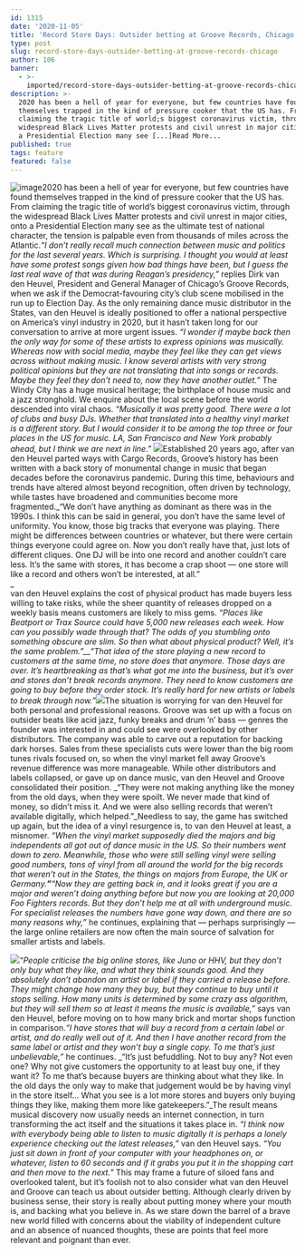 ```yaml
---
id: 1315
date: '2020-11-05'
title: 'Record Store Days: Outsider betting at Groove Records, Chicago - Loose Lips'
type: post
slug: record-store-days-outsider-betting-at-groove-records-chicago
author: 106
banner:
  - >-
    imported/record-store-days-outsider-betting-at-groove-records-chicago/image1315.jpeg
description: >-
  2020 has been a hell of year for everyone, but few countries have found
  themselves trapped in the kind of pressure cooker that the US has. From
  claiming the tragic title of world;s biggest coronavirus victim, through the
  widespread Black Lives Matter protests and civil unrest in major cities, onto
  a Presidential Election many see [...]Read More...
published: true
tags: feature
featured: false
---
```

![image](../imported/record-store-days-outsider-betting-at-groove-records-chicago/image1315.jpeg)2020 has been a hell of year for everyone, but few countries have found themselves trapped in the kind of pressure cooker that the US has. From claiming the tragic title of world’s biggest coronavirus victim, through the widespread Black Lives Matter protests and civil unrest in major cities, onto a Presidential Election many see as the ultimate test of national character, the tension is palpable even from thousands of miles across the Atlantic._“I don’t really recall much connection between music and politics for the last several years. Which is surprising. I thought you would at least have some protest songs given how bad things have been, but I guess the last real wave of that was during Reagan’s presidency,”_ replies Dirk van den Heuvel, President and General Manager of Chicago’s Groove Records, when we ask if the Democrat-favouring city’s club scene mobilised in the run up to Election Day. As the only remaining dance music distributor in the States, van den Heuvel is ideally positioned to offer a national perspective on America’s vinyl industry in 2020, but it hasn’t taken long for our conversation to arrive at more urgent issues. _“I wonder if maybe back then the only way for some of these artists to express opinions was musically. Whereas now with social media, maybe they feel like they can get views across without making music. I know several artists with very strong political opinions but they are not translating that into songs or records. Maybe they feel they don’t need to, now they have another outlet.”_ The Windy City has a huge musical heritage; the birthplace of house music and a jazz stronghold. We enquire about the local scene before the world descended into viral chaos. _“Musically it was pretty good. There were a lot of clubs and busy DJs. Whether that translated into a healthy vinyl market is a different story. But I would consider it to be among the top three or four places in the US for music. LA, San Francisco and New York probably ahead, but I think we are next in line.”_ ![](/wp-content/uploads/live/img/wysiwyg/5fa177a484e33.jpg)Established 20 years ago, after van den Heuvel parted ways with Cargo Records, Groove’s history has been written with a back story of monumental change in music that began decades before the coronavirus pandemic. During this time, behaviours and trends have altered almost beyond recognition, often driven by technology, while tastes have broadened and communities become more fragmented._“We don’t have anything as dominant as there was in the 1990s. I think this can be said in general, you don’t have the same level of uniformity. You know, those big tracks that everyone was playing. There might be differences between countries or whatever, but there were certain things everyone could agree on. Now you don’t really have that, just lots of different cliques. One DJ will be into one record and another couldn’t care less. It’s the same with stores, it has become a crap shoot — one store will like a record and others won’t be interested, at all.”  
_  
van den Heuvel explains the cost of physical product has made buyers less willing to take risks, while the sheer quantity of releases dropped on a weekly basis means customers are likely to miss gems. _“Places like Beatport or Trax Source could have 5,000 new releases each week. How can you possibly wade through that? The odds of you stumbling onto something obscure are slim. So then what about physical product? Well, it’s the same problem.”__“That idea of the store playing a new record to customers at the same time, no store does that anymore. Those days are over. It’s heartbreaking as that’s what got me into the business, but it’s over and stores don’t break records anymore. They need to know customers are going to buy before they order stock. It’s really hard for new artists or labels to break through now.”_![](/wp-content/uploads/live/img/wysiwyg/5fa177b4e7f44.jpg)The situation is worrying for van den Heuvel for both personal and professional reasons. Groove was set up with a focus on outsider beats like acid jazz, funky breaks and drum ’n’ bass — genres the founder was interested in and could see were overlooked by other distributors. The company was able to carve out a reputation for backing dark horses. Sales from these specialists cuts were lower than the big room tunes rivals focused on, so when the vinyl market fell away Groove’s revenue difference was more manageable. While other distributors and labels collapsed, or gave up on dance music, van den Heuvel and Groove consolidated their position. _“They were not making anything like the money from the old days, when they were spoilt. We never made that kind of money, so didn’t miss it. And we were also selling records that weren’t available digitally, which helped.”_Needless to say, the game has switched up again, but the idea of a vinyl resurgence is, to van den Heuvel at least, a misnomer. _“When the vinyl market supposedly died the majors and big independents all got out of dance music in the US. So their numbers went down to zero. Meanwhile, those who were still selling vinyl were selling good numbers, tons of vinyl from all around the world for the big records that weren’t out in the States, the things on majors from Europe, the UK or Germany.__”__“Now they are getting back in, and it looks great if you are a major and weren’t doing anything before but now you are looking at 20,000 Foo Fighters records. But they don’t help me at all with underground music. For specialist releases the numbers have gone way down, and there are so many reasons why,”_ he continues, explaining that — perhaps surprisingly — the large online retailers are now often the main source of salvation for smaller artists and labels. 

![](/wp-content/uploads/live/img/wysiwyg/5fa177f310437.jpg)_“People criticise the big online stores, like Juno or HHV, but they don’t only buy what they like, and what they think sounds good. And they absolutely don’t abandon an artist or label if they carried a release before. They might change how many they buy, but they continue to buy until it stops selling. How many units is determined by some crazy ass algorithm, but they will sell them so at least it means the music is available,”_ says van den Heuvel, before moving on to how many brick and mortar shops function in comparison._“I have stores that will buy a record from a certain label or artist, and do really well out of it. And then I have another record from the same label or artist and they won’t buy a single copy. To me that’s just unbelievable,”_ he continues. _“It’s just befuddling. Not to buy any? Not even one? Why not give customers the opportunity to at least buy one, if they want it? To me that’s because buyers are thinking about what they like. In the old days the only way to make that judgement would be by having vinyl in the store itself… What you see is a lot more stores and buyers only buying things they like, making them more like gatekeepers.”_The result means musical discovery now usually needs an internet connection, in turn transforming the act itself and the situations it takes place in. _“I think now with everybody being able to listen to music digitally it is perhaps a lonely experience checking out the latest releases,”_ van den Heuvel says. _“You just sit down in front of your computer with your headphones on, or whatever, listen to 60 seconds and if it grabs you put it in the shopping cart and then move to the next.”_ This may frame a future of siloed fans and overlooked talent, but it’s foolish not to also consider what van den Heuvel and Groove can teach us about outsider betting. Although clearly driven by business sense, their story is really about putting money where your mouth is, and backing what you believe in. As we stare down the barrel of a brave new world filled with concerns about the viability of independent culture and an absence of nuanced thoughts, these are points that feel more relevant and poignant than ever.